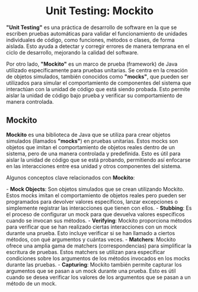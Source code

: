 <h1 align="center">Unit Testing: Mockito </h1>
<p><b>"Unit Testing"</b> es una práctica de desarrollo de software en la que se escriben pruebas automáticas para validar el funcionamiento de unidades individuales de código, como funciones, métodos o clases, de forma aislada. Esto ayuda a detectar y corregir errores de manera temprana en el ciclo de desarrollo, mejorando la calidad del software.</p>
<p>Por otro lado, <b>"Mockito"</b> es un marco de prueba (framework) de Java utilizado específicamente para pruebas unitarias. Se centra en la creación de objetos simulados, también conocidos como <b>"mocks"</b>, que pueden ser utilizados para simular el comportamiento de componentes del sistema que interactúan con la unidad de código que está siendo probada. Esto permite aislar la unidad de código bajo prueba y verificar su comportamiento de manera controlada.</p>
<h2>Mockito </h2>
<p><b>Mockito</b> es una biblioteca de Java que se utiliza para crear objetos simulados (llamados <b>"mocks"</b>) en pruebas unitarias. Estos mocks son objetos que imitan el comportamiento de objetos reales dentro de un sistema, pero de una manera controlada y predefinida. Esto es útil para aislar la unidad de código que se está probando, permitiendo así enfocarse en las interacciones entre esa unidad y otros componentes del sistema.</p>
<p>Algunos conceptos clave relacionados con <b>Mockito</b>:</p>
-  <b>Mock Objects</b>: Son objetos simulados que se crean utilizando Mockito. Estos mocks imitan el comportamiento de objetos reales pero pueden ser programados para devolver valores específicos, lanzar excepciones o simplemente registrar las interacciones que tienen con ellos.
-  <b>Stubbing</b>: Es el proceso de configurar un mock para que devuelva valores específicos cuando se invocan sus métodos.
-  <b>Verifying</b>: Mockito proporciona métodos para verificar que se han realizado ciertas interacciones con un mock durante una prueba. Esto incluye verificar si se han llamado a ciertos métodos, con qué argumentos y cuántas veces.
-  <b>Matchers</b>: Mockito ofrece una amplia gama de matchers (correspondencias) para simplificar la escritura de pruebas. Estos matchers se utilizan para especificar condiciones sobre los argumentos de los métodos invocados en los mocks durante las pruebas.
-  <b>Capturing</b>: Mockito también permite capturar los argumentos que se pasan a un mock durante una prueba. Esto es útil cuando se desea verificar los valores de los argumentos que se pasan a un método de un mock.
